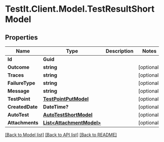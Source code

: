 # TestIt.Client.Model.TestResultShortModel

## Properties

Name | Type | Description | Notes
------------ | ------------- | ------------- | -------------
**Id** | **Guid** |  | 
**Outcome** | **string** |  | [optional] 
**Traces** | **string** |  | [optional] 
**FailureType** | **string** |  | [optional] 
**Message** | **string** |  | [optional] 
**TestPoint** | [**TestPointPutModel**](TestPointPutModel.md) |  | [optional] 
**CreatedDate** | **DateTime?** |  | [optional] 
**AutoTest** | [**AutoTestShortModel**](AutoTestShortModel.md) |  | [optional] 
**Attachments** | [**List&lt;AttachmentModel&gt;**](AttachmentModel.md) |  | [optional] 

[[Back to Model list]](../README.md#documentation-for-models) [[Back to API list]](../README.md#documentation-for-api-endpoints) [[Back to README]](../README.md)


